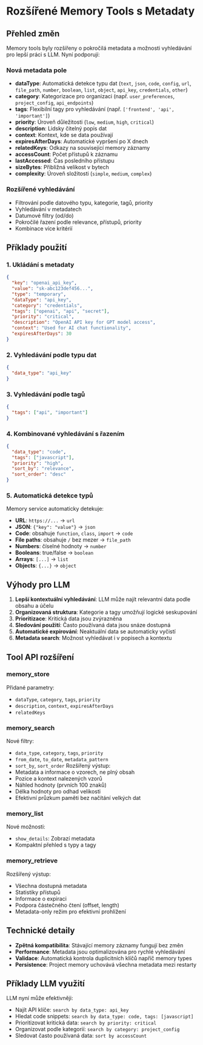 # Rozšířené Memory Tools s Metadaty

## Přehled změn

Memory tools byly rozšířeny o pokročilá metadata a možnosti vyhledávání pro lepší práci s LLM. Nyní podporují:

### Nová metadata pole

- **dataType**: Automatická detekce typu dat (`text`, `json`, `code`, `config`, `url`, `file_path`, `number`, `boolean`, `list`, `object`, `api_key`, `credentials`, `other`)
- **category**: Kategorizace pro organizaci (např. `user_preferences`, `project_config`, `api_endpoints`)
- **tags**: Flexibilní tagy pro vyhledávání (např. `['frontend', 'api', 'important']`)
- **priority**: Úroveň důležitosti (`low`, `medium`, `high`, `critical`)
- **description**: Lidsky čitelný popis dat
- **context**: Kontext, kde se data používají
- **expiresAfterDays**: Automatické vypršení po X dnech
- **relatedKeys**: Odkazy na související memory záznamy
- **accessCount**: Počet přístupů k záznamu
- **lastAccessed**: Čas posledního přístupu
- **sizeBytes**: Přibližná velikost v bytech
- **complexity**: Úroveň složitosti (`simple`, `medium`, `complex`)

### Rozšířené vyhledávání

- Filtrování podle datového typu, kategorie, tagů, priority
- Vyhledávání v metadatech
- Datumové filtry (od/do)
- Pokročilé řazení podle relevance, přístupů, priority
- Kombinace více kritérií

## Příklady použití

### 1. Ukládání s metadaty

```json
{
  "key": "openai_api_key",
  "value": "sk-abc123def456...",
  "type": "temporary",
  "dataType": "api_key",
  "category": "credentials",
  "tags": ["openai", "api", "secret"],
  "priority": "critical",
  "description": "OpenAI API key for GPT model access",
  "context": "Used for AI chat functionality",
  "expiresAfterDays": 30
}
```

### 2. Vyhledávání podle typu dat

```json
{
  "data_type": "api_key"
}
```

### 3. Vyhledávání podle tagů

```json
{
  "tags": ["api", "important"]
}
```

### 4. Kombinované vyhledávání s řazením

```json
{
  "data_type": "code",
  "tags": ["javascript"],
  "priority": "high",
  "sort_by": "relevance",
  "sort_order": "desc"
}
```

### 5. Automatická detekce typů

Memory service automaticky detekuje:
- **URL**: `https://...` → `url`
- **JSON**: `{"key": "value"}` → `json`
- **Code**: obsahuje `function`, `class`, `import` → `code`
- **File paths**: obsahuje `/` bez mezer → `file_path`
- **Numbers**: číselné hodnoty → `number`
- **Booleans**: true/false → `boolean`
- **Arrays**: `[...]` → `list`
- **Objects**: `{...}` → `object`

## Výhody pro LLM

1. **Lepší kontextuální vyhledávání**: LLM může najít relevantní data podle obsahu a účelu
2. **Organizovaná struktura**: Kategorie a tagy umožňují logické seskupování
3. **Prioritizace**: Kritická data jsou zvýrazněna
4. **Sledování použití**: Často používaná data jsou snáze dostupná
5. **Automatické expirování**: Neaktuální data se automaticky vyčistí
6. **Metadata search**: Možnost vyhledávat i v popisech a kontextu

## Tool API rozšíření

### memory_store
Přidané parametry:
- `dataType`, `category`, `tags`, `priority`
- `description`, `context`, `expiresAfterDays`
- `relatedKeys`

### memory_search
Nové filtry:
- `data_type`, `category`, `tags`, `priority`
- `from_date`, `to_date`, `metadata_pattern`
- `sort_by`, `sort_order`
Rozšířený výstup:
- Metadata a informace o vzorech, ne plný obsah
- Pozice a kontext nalezených vzorů
- Náhled hodnoty (prvních 100 znaků)
- Délka hodnoty pro odhad velikosti
- Efektivní průzkum paměti bez načítání velkých dat

### memory_list
Nové možnosti:
- `show_details`: Zobrazí metadata
- Kompaktní přehled s typy a tagy

### memory_retrieve
Rozšířený výstup:
- Všechna dostupná metadata
- Statistiky přístupů
- Informace o expiraci
- Podpora částečného čtení (offset, length)
- Metadata-only režim pro efektivní prohlížení

## Technické detaily

- **Zpětná kompatibilita**: Stávající memory záznamy fungují bez změn
- **Performance**: Metadata jsou optimalizována pro rychlé vyhledávání
- **Validace**: Automatická kontrola duplicitních klíčů napříč memory types
- **Persistence**: Project memory uchovává všechna metadata mezi restarty

## Příklady LLM využití

LLM nyní může efektivněji:
- Najít API klíče: `search by data_type: api_key`
- Hledat code snippets: `search by data_type: code, tags: [javascript]`
- Prioritizovat kritická data: `search by priority: critical`
- Organizovat podle kategorií: `search by category: project_config`
- Sledovat často používaná data: `sort by accessCount`
